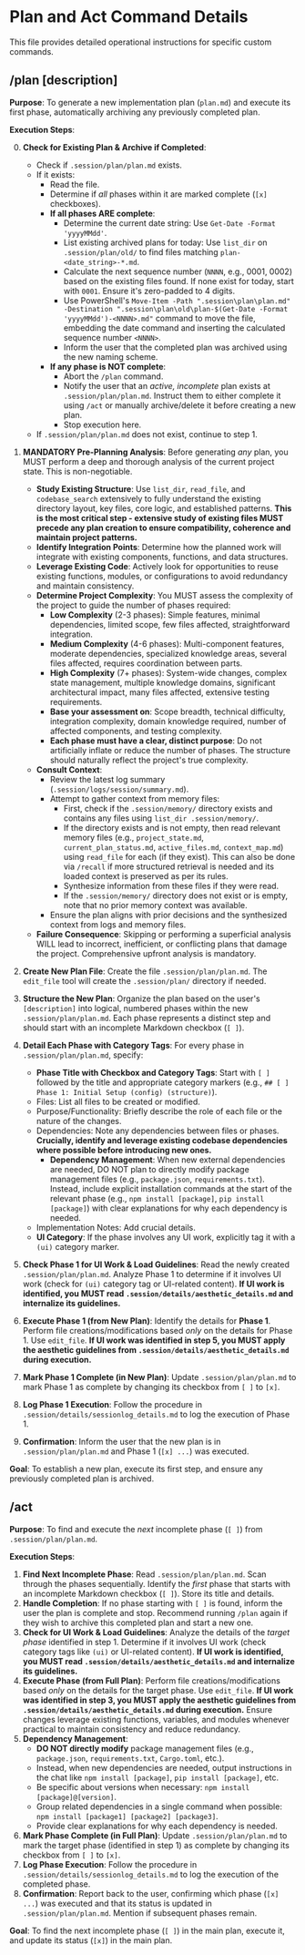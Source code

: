 # Plan and Act Command Details

This file provides detailed operational instructions for specific custom commands.

## /plan [description]

**Purpose**: To generate a new implementation plan (`plan.md`) and execute its first phase, automatically archiving any previously completed plan.

**Execution Steps**:

0.  **Check for Existing Plan & Archive if Completed**: 
    *   Check if `.session/plan/plan.md` exists.
    *   If it exists:
        *   Read the file.
        *   Determine if *all* phases within it are marked complete (`[x]` checkboxes).
        *   **If all phases ARE complete**: 
            *   Determine the current date string: Use `Get-Date -Format 'yyyyMMdd'`.
            *   List existing archived plans for today: Use `list_dir` on `.session/plan/old/` to find files matching `plan-<date_string>-*.md`.
            *   Calculate the next sequence number (`NNNN`, e.g., 0001, 0002) based on the existing files found. If none exist for today, start with `0001`. Ensure it's zero-padded to 4 digits.
            *   Use PowerShell's `Move-Item -Path ".session\plan\plan.md" -Destination ".session\plan\old\plan-$(Get-Date -Format 'yyyyMMdd')-<NNNN>.md"` command to move the file, embedding the date command and inserting the calculated sequence number `<NNNN>`.
            *   Inform the user that the completed plan was archived using the new naming scheme.
        *   **If any phase is NOT complete**: 
            *   Abort the `/plan` command.
            *   Notify the user that an *active, incomplete* plan exists at `.session/plan/plan.md`. Instruct them to either complete it using `/act` or manually archive/delete it before creating a new plan.
            *   Stop execution here.
    *   If `.session/plan/plan.md` does not exist, continue to step 1.

1.  **MANDATORY Pre-Planning Analysis**: Before generating *any* plan, you MUST perform a deep and thorough analysis of the current project state. This is non-negotiable. 
    *   **Study Existing Structure**: Use `list_dir`, `read_file`, and `codebase_search` extensively to fully understand the existing directory layout, key files, core logic, and established patterns. **This is the most critical step - extensive study of existing files MUST precede any plan creation to ensure compatibility, coherence and maintain project patterns.**
    *   **Identify Integration Points**: Determine how the planned work will integrate with existing components, functions, and data structures.
    *   **Leverage Existing Code**: Actively look for opportunities to reuse existing functions, modules, or configurations to avoid redundancy and maintain consistency.
    *   **Determine Project Complexity**: You MUST assess the complexity of the project to guide the number of phases required:
        *   **Low Complexity** (2-3 phases): Simple features, minimal dependencies, limited scope, few files affected, straightforward integration.
        *   **Medium Complexity** (4-6 phases): Multi-component features, moderate dependencies, specialized knowledge areas, several files affected, requires coordination between parts.
        *   **High Complexity** (7+ phases): System-wide changes, complex state management, multiple knowledge domains, significant architectural impact, many files affected, extensive testing requirements.
        *   **Base your assessment on**: Scope breadth, technical difficulty, integration complexity, domain knowledge required, number of affected components, and testing complexity.
        *   **Each phase must have a clear, distinct purpose**: Do not artificially inflate or reduce the number of phases. The structure should naturally reflect the project's true complexity.
    *   **Consult Context**: 
        *   Review the latest log summary (`.session/logs/session/summary.md`).
        *   Attempt to gather context from memory files: 
            *   First, check if the `.session/memory/` directory exists and contains any files using `list_dir .session/memory/`.
            *   If the directory exists and is not empty, then read relevant memory files (e.g., `project_state.md`, `current_plan_status.md`, `active_files.md`, `context_map.md`) using `read_file` for each (if they exist). This can also be done via `/recall` if more structured retrieval is needed and its loaded context is preserved as per its rules.
            *   Synthesize information from these files if they were read. 
            *   If the `.session/memory/` directory does not exist or is empty, note that no prior memory context was available.
        *   Ensure the plan aligns with prior decisions and the synthesized context from logs and memory files.
    *   **Failure Consequence**: Skipping or performing a superficial analysis WILL lead to incorrect, inefficient, or conflicting plans that damage the project. Comprehensive upfront analysis is mandatory.

2.  **Create New Plan File**: Create the file `.session/plan/plan.md`. The `edit_file` tool will create the `.session/plan/` directory if needed.
3.  **Structure the New Plan**: Organize the plan based on the user's `[description]` into logical, numbered phases within the new `.session/plan/plan.md`. Each phase represents a distinct step and should start with an incomplete Markdown checkbox (`[ ]`).
4.  **Detail Each Phase with Category Tags**: For every phase in `.session/plan/plan.md`, specify:
    *   **Phase Title with Checkbox and Category Tags**: Start with `[ ]` followed by the title and appropriate category markers (e.g., `## [ ] Phase 1: Initial Setup (config) (structure)`).
    *   Files: List all files to be created or modified.
    *   Purpose/Functionality: Briefly describe the role of each file or the nature of the changes.
    *   Dependencies: Note any dependencies between files or phases. **Crucially, identify and leverage existing codebase dependencies where possible before introducing new ones.**
        *   **Dependency Management**: When new external dependencies are needed, DO NOT plan to directly modify package management files (e.g., `package.json`, `requirements.txt`). Instead, include explicit installation commands at the start of the relevant phase (e.g., `npm install [package]`, `pip install [package]`) with clear explanations for why each dependency is needed.
    *   Implementation Notes: Add crucial details.
    *   **UI Category**: If the phase involves any UI work, explicitly tag it with a `(ui)` category marker.
5.  **Check Phase 1 for UI Work & Load Guidelines**: Read the newly created `.session/plan/plan.md`. Analyze Phase 1 to determine if it involves UI work (check for `(ui)` category tag or UI-related content). **If UI work is identified, you MUST read `.session/details/aesthetic_details.md` and internalize its guidelines.**
6.  **Execute Phase 1 (from New Plan)**: Identify the details for **Phase 1**. Perform file creations/modifications based *only* on the details for Phase 1. Use `edit_file`. **If UI work was identified in step 5, you MUST apply the aesthetic guidelines from `.session/details/aesthetic_details.md` during execution.**
7.  **Mark Phase 1 Complete (in New Plan)**: Update `.session/plan/plan.md` to mark Phase 1 as complete by changing its checkbox from `[ ]` to `[x]`.
8.  **Log Phase 1 Execution**: Follow the procedure in `.session/details/sessionlog_details.md` to log the execution of Phase 1.
9.  **Confirmation**: Inform the user that the new plan is in `.session/plan/plan.md` and Phase 1 (`[x] ...`) was executed.

**Goal**: To establish a new plan, execute its first step, and ensure any previously completed plan is archived.

## /act

**Purpose**: To find and execute the *next* incomplete phase (`[ ]`) from `.session/plan/plan.md`.

**Execution Steps**:

1.  **Find Next Incomplete Phase**: Read `.session/plan/plan.md`. Scan through the phases sequentially. Identify the *first* phase that starts with an incomplete Markdown checkbox (`[ ]`). Store its title and details.
2.  **Handle Completion**: If no phase starting with `[ ]` is found, inform the user the plan is complete and stop. Recommend running `/plan` again if they wish to archive this completed plan and start a new one.
3.  **Check for UI Work & Load Guidelines**: Analyze the details of the *target phase* identified in step 1. Determine if it involves UI work (check category tags like `(ui)` or UI-related content). **If UI work is identified, you MUST read `.session/details/aesthetic_details.md` and internalize its guidelines.**
4.  **Execute Phase (from Full Plan)**: Perform file creations/modifications based *only* on the details for the target phase. Use `edit_file`. **If UI work was identified in step 3, you MUST apply the aesthetic guidelines from `.session/details/aesthetic_details.md` during execution.** Ensure changes leverage existing functions, variables, and modules whenever practical to maintain consistency and reduce redundancy.
5.  **Dependency Management**: 
    *   **DO NOT directly modify** package management files (e.g., `package.json`, `requirements.txt`, `Cargo.toml`, etc.).
    *   Instead, when new dependencies are needed, output instructions in the chat like `npm install [package]`, `pip install [package]`, etc.
    *   Be specific about versions when necessary: `npm install [package]@[version]`.
    *   Group related dependencies in a single command when possible: `npm install [package1] [package2] [package3]`.
    *   Provide clear explanations for why each dependency is needed.
6.  **Mark Phase Complete (in Full Plan)**: Update `.session/plan/plan.md` to mark the target phase (identified in step 1) as complete by changing its checkbox from `[ ]` to `[x]`.
7.  **Log Phase Execution**: Follow the procedure in `.session/details/sessionlog_details.md` to log the execution of the completed phase.
8.  **Confirmation**: Report back to the user, confirming which phase (`[x] ...`) was executed and that its status is updated in `.session/plan/plan.md`. Mention if subsequent phases remain.

**Goal**: To find the next incomplete phase (`[ ]`) in the main plan, execute it, and update its status (`[x]`) in the main plan. 